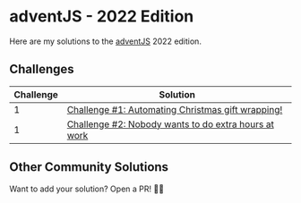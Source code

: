 # adventJS - 2022 Edition

Here are my solutions to the [adventJS](https://adventjs.dev/) 2022 edition.

## Challenges

| Challenge | Solution |
| --- | --- |
| 1 | [Challenge #1: Automating Christmas gift wrapping!](/challenge01/) |
| 1 | [Challenge #2: Nobody wants to do extra hours at work](/challenge02/) |


## Other Community Solutions

Want to add your solution? Open a PR! 🧑‍💻